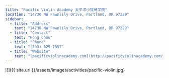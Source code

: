 ```yaml
---
title: "Pacific Violin Academy 太平洋小提琴学院"
location: "14730 NW Fawnlily Drive, Portland, OR 97229"
sidebar:
  - title: "Address"
    text: "14730 NW Fawnlily Drive, Portland, OR 97229"
  - title: "Contact"
    text: "Hong Chou"
  - title: "Phone"
    text: "(503) 629-7557"
  - title: "Website"
    text: "[pacificviolinacademy.com](http://pacificviolinacademy.com/)"
---
```


![]({{ site.url }}/assets/images/activities/pacific-violin.jpg)
